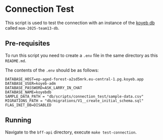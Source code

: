 # Connection Test

This script is used to test the connection with an instance of the [koyeb db](https://www.koyeb.com/docs/databases) called `mom-2025-team13-db`.

## Pre-requisites

To run this script you need to create a `.env` file in the same directory as this `README.md`.

The contents of the `.env` should be as follows:

```
DATABASE_HOST=ep-aged-forest-a2sd5mrk.eu-central-1.pg.koyeb.app
DATABASE_USER=koyeb-adm
DATABASE_PASSWORD=ASK_LARRY_IN_CHAT
DATABASE_NAME=koyebdb
SAMPLE_DATA_PATH = "db/scripts/connection_test/sample-data.csv"
MIGRATIONS_PATH = "db/migrations/V1__create_initial_schema.sql"
FLAG_INIT_DB=DISABLED
```

## Running

Navigate to the `bff-api` directory, execute `make test-connection`.
